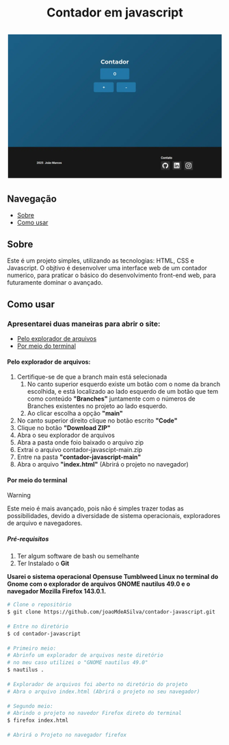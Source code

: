 <h1 align="center">Contador em javascript
    <br>
    <br>
    <img src="./images/screenshots/contador-screenshot.webp" alt="Imagem da interface do projeto do contador web" title="Interface do projeto do contador web" width="500" style="margin: auto">
</h1>

## Navegação
- [Sobre](#sobre)
- [Como usar](#como-usar)

## Sobre

Este é um projeto simples, utilizando as tecnologias: HTML, CSS e Javascript. O objtivo é desenvolver uma interface web de um contador numerico, para praticar o básico do desenvolvimento front-end web, para futuramente dominar o avançado.

## Como usar

### Apresentarei duas maneiras para abrir o site:
- [Pelo explorador de arquivos](#pelo-explorador-de-arquivos)
- [Por meio do terminal](#por-meio-do-terminal)

#### Pelo explorador de arquivos:
1. Certifique-se de que a branch main está selecionada
   1. No canto superior esquerdo existe um botão com o nome da branch escolhida, e está localizado ao lado esquerdo de um botão que tem como conteúdo **"Branches"** juntamente com o números de Branches existentes no projeto ao lado esquerdo.
   2. Ao clicar escolha a opção **"main"**
1. No canto superior direito clique no botão escrito **"Code"**
2. Clique no botão **"Download ZIP"**
3. Abra o seu explorador de arquivos
4. Abra a pasta onde foio baixado o arquivo zip
5. Extrai o arquivo contador-javascipt-main.zip
6. Entre na pasta **"contador-javascript-main"**
7. Abra o arquivo **"index.html"** (Abrirá o projeto no navegador)

#### Por meio do terminal
> [!WARNING]
> Este meio é mais avançado, pois não é simples trazer todas as possibilidades,
> devido a diversidade de sistema operacionais, exploradores de arquivo e
> navegadores.

##### Pré-requisitos

1. Ter algum software de bash ou semelhante
2. Ter Instalado o **Git**

**Usarei o sistema operacional Opensuse Tumblweed Linux no terminal do Gnome
com o explorador de arquivos GNOME nautilus 49.0 e o navegador Mozilla Firefox 143.0.1.**

```bash
# Clone o repositório
$ git clone https://github.com/joaoMdeASilva/contador-javascript.git

# Entre no diretório
$ cd contador-javascript

# Primeiro meio:
# Abrinfo um explorador de arquivos neste diretório
# no meu caso utilizei o "GNOME nautilus 49.0"
$ nautilus .

# Explorador de arquivos foi aberto no diretório do projeto
# Abra o arquivo index.html (Abrirá o projeto no seu navegador)

# Segundo meio:
# Abrindo o projeto no navedor Firefox direto do terminal
$ firefox index.html

# Abrirá o Projeto no navegador firefox
```
